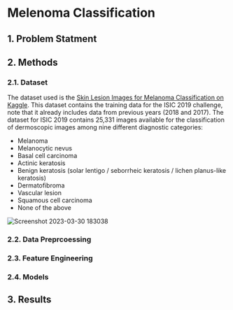 # Melenoma Classification

## 1. Problem Statment 

## 2. Methods

### 2.1. Dataset
The dataset used is the [Skin Lesion Images for Melanoma Classification on Kaggle](https://www.kaggle.com/datasets/andrewmvd/isic-2019). This dataset contains the training data for the ISIC 2019 challenge, note that it already includes data from previous years (2018 and 2017). The dataset for ISIC 2019 contains 25,331 images available for the classification of dermoscopic images among nine different diagnostic categories:

* Melanoma
* Melanocytic nevus
* Basal cell carcinoma
* Actinic keratosis
* Benign keratosis (solar lentigo / seborrheic keratosis / lichen planus-like keratosis)
* Dermatofibroma
* Vascular lesion
* Squamous cell carcinoma
* None of the above

![Screenshot 2023-03-30 183038](https://user-images.githubusercontent.com/72076328/228887596-f9be3bed-ad19-4469-8fda-09a8725bb246.png)




### 2.2. Data Preprcoessing 

### 2.3. Feature Engineering 

### 2.4. Models

## 3. Results 


